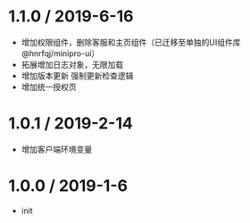 1.1.0 / 2019-6-16
==================

  * 增加权限组件，删除客服和主页组件（已迁移至单独的UI组件库@hnrfqj/minipro-ui）
  * 拓展增加日志对象，无限加载
  * 增加版本更新 强制更新检查逻辑
  * 增加统一授权页

1.0.1 / 2019-2-14
==================

  * 增加客户端环境变量

1.0.0 / 2019-1-6
==================

  * init
